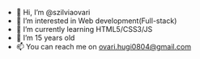 - 👋 Hi, I’m @szilviaovari
- 👀 I’m interested in Web development(Full-stack)
- 🌱 I’m currently learning HTML5/CSS3/JS
- 💞️ I’m 15 years old
- 📫 You can reach me on ovari.hugi0804@gmail.com


